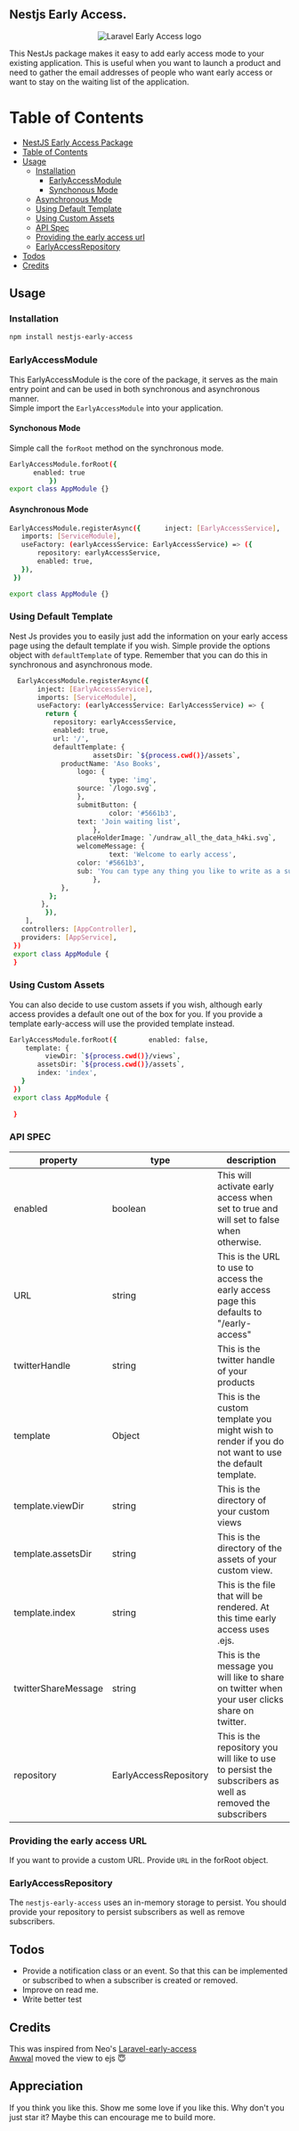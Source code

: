 ## Nestjs Early Access.   
<p align="center">  
    <img src="https://s3.eu-west-2.amazonaws.com/socialite.io-dev/50734150-a442fc80-119a-11e9-9dfa-57904bb001f7.png" alt="Laravel Early Access logo" />  
</p>  
  
This NestJs package makes it easy to add early access mode to your existing application. This is useful when you want to launch a product and need to gather the email addresses of people who want early access or want to stay on the waiting list of the application.  
  
# Table of Contents  
  
- [NestJS Early Access Package](#nestjs-early-starter)  
- [Table of Contents](#table-of-contents)  
- [Usage](#usage)  
   - [Installation](#installation)  
	  - [EarlyAccessModule](#earlyaccessmodule)  
	   - [Synchonous Mode](#synchonous-mode)  
   - [Asynchronous Mode](#asynchronous-mode)  
  - [Using Default  Template](#using-default-template)  
  - [Using Custom Assets](#using-custom-assets)  
  - [API Spec](#api-spec)  
  - [Providing the early access url](#providing-the-early-access-URL)  
  - [EarlyAccessRepository](#earlyaccessrepository)  
- [Todos](#todos)  
- [Credits](#credits)  
  
## Usage  
  
### Installation  
```bash  
npm install nestjs-early-access  
``` 
###  EarlyAccessModule  
This EarlyAccessModule is the core of the package, it serves as the main entry point and can be used in both synchronous and asynchronous manner.    
Simple import the `EarlyAccessModule` into your application.  
  
#### Synchonous Mode  
Simple call the `forRoot` method on the synchronous mode.  
  ```bash 
 EarlyAccessModule.forRoot({        
		enabled: true    
		    })    
 export class AppModule {}  
``` 

  #### Asynchronous Mode  
   ```bash
 EarlyAccessModule.registerAsync({      inject: [EarlyAccessService],    
      imports: [ServiceModule],    
      useFactory: (earlyAccessService: EarlyAccessService) => ({    
          repository: earlyAccessService,    
          enabled: true,    
      }),    
    })    

  export class AppModule {}  
   ```    
   
### Using Default Template
Nest Js provides you to easily just add the information on your early access page using the default template if you wish.
Simple provide the options object with `defaultTemplate` of type.  Remember that you can do this in synchronous and asynchronous mode.
   ```bash
     EarlyAccessModule.registerAsync({  
          inject: [EarlyAccessService],  
	      imports: [ServiceModule],  
	      useFactory: (earlyAccessService: EarlyAccessService) => {  
            return {  
              repository: earlyAccessService,  
		      enabled: true,  
		      url: '/',  
		      defaultTemplate: {  
	              		assetsDir: `${process.cwd()}/assets`,  
				productName: 'Aso Books',  
				    logo: {  
		                 	type: 'img',  
					source: `/logo.svg`,  
					},  
			      	submitButton: {  
		                  	color: '#5661b3',  
				  	text: 'Join waiting list',  
				      	},  
			      	placeHolderImage: `/undraw_all_the_data_h4ki.svg`,  
			      	welcomeMessage: {  
		                  	text: 'Welcome to early access',  
					color: '#5661b3',  
					sub: 'You can type any thing you like to write as a sub welcome message. Do not forget to start this though.',  
				      	},  
				},  
			 };  
		   },  
	    	}),  
	   ],  
      controllers: [AppController],  
      providers: [AppService],  
    })  
    export class AppModule {  
    }
   ```
   
### Using Custom Assets  
You can also decide to use custom assets if you wish, although early access provides a default one out of the box for you.  If you provide a template early-access will use the provided template instead.  
   ```bash
 EarlyAccessModule.forRoot({        enabled: false,    
       template: {    
            viewDir: `${process.cwd()}/views`,    
          assetsDir: `${process.cwd()}/assets`,    
          index: 'index',    
      }    
    })    
    export class AppModule {    
        
    }  
   ```
### API SPEC  
| property            | type                  | description                                                                                                       |  
|---------------------|-----------------------|-------------------------------------------------------------------------------------------------------------------|  
| enabled             | boolean               | This will activate early access when set to true and will set to false when otherwise.                           |  
| URL                 | string                | This is the URL to use to access the early access page this defaults to "/early-access"                           |  
| twitterHandle       | string                | This is the twitter handle of your products                                                                       |  
| template            | Object                | This is the custom template you might wish to render if you do not want to use the default template.             |  
| template.viewDir    | string                | This is the directory of your custom views                                                                        |  
| template.assetsDir  | string                | This is the directory of the assets of your custom view.                                                          |  
| template.index      | string                | This is the file that will be rendered. At this time early access uses .ejs.                                       |  
| twitterShareMessage | string                | This is the message you will like to share on twitter when your user clicks share on twitter.                     |  
| repository          | EarlyAccessRepository | This is the repository you will like to use to persist the subscribers as well as removed the subscribers |  
  
  ### Providing the early access URL  
  If you want to provide a custom URL. Provide `URL` in the forRoot object.  
  
### EarlyAccessRepository  
The `nestjs-early-access` uses an in-memory storage to persist. You should provide your repository to persist subscribers as well as remove subscribers.  
  
## Todos  
- Provide a notification class or an event. So that this can be implemented or subscribed to when a subscriber is created or removed.  
- Improve on read me.
- Write better test
  
## Credits  
This was inspired from Neo's [Laravel-early-access](https://github.com/neoighodaro)  
[Awwal](https://github.com/awwal1999) moved the view to ejs 😇
  
## Appreciation  
If you think you like this. Show me some love if you like this. Why don't you just star it? Maybe this can encourage me to build more.
